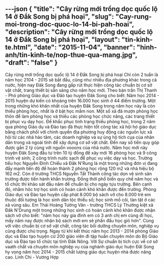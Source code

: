 ---json
{
"title": "Cây rừng mới trồng dọc quốc lộ 14 ở Đắk Song bị phá hoại",
"slug": "Cay-rung-moi-trong-doc-quoc-lo-14-bi-pah-hoai",
"description": "Cây rừng mới trồng dọc quốc lộ 14 ở Đắk Song bị phá hoại",
"layout": "tin-kinh-te.html",
"date": "2015-11-04",
"banner": "hinh-anh/tin-kinh-te/nop-thue-qua-mang.jpg",
"draft": "false"
}
---

Cây rừng mới trồng dọc quốc lộ 14 ở Đắk Song bị phá hoại
Chỉ còn 2 tuần là năm học 2104 - 2015 sẽ bắt đầu, cũng như nhiều địa phương khác trong cả nước, hiện nay Đăk Song đang gấp rút thực hiện công tác chuẩn bị cơ sở vật chất, trang thiết bị sẵn sàng cho năm học mới.
Theo bàn trần Thị Thanh - Phó phòng Giáo dục và Đăò tạo huyện Đăk Song cho biết: Năm học 2014 - 2015 huyện dự kiến có khoảng trên 16.000 học sinh ở 44 điểm trường. Một trong những khó khăn nhất của huyện Đăk Song trong năm học này là còn thiếu phòng học, nhất là ở bật học mầm non. Một số xã đã mượn phòng học thôn để làm phòng học và thiếu các phòng học chức năng, các trang thiết bị phục vụ dạy học.
Để khắc phục tình trạng thiếu phòng học, trong 2 năm qua phòng Giáo dụ và Đào tạo đã thực hiện tốt công tác xã hội hó giáo dục bằng chách phối với chinh quyền địa phương huy động các nguồn lực xã hội từ các nhà hảo tâm, các doanh nghiệp và sự ủng hộ tích cụa của nhân dân trong và ngoài tỉnh để xây dựng cơ sở vật chất. Đến nay số tiền quy góp được gần 2 tỷ cùng với nguồn vooons của nhà nước. Năm học mới này huyện Đăk Song đầu tư trên 10 tỷ đồng để xây mới 16 phòng học và 9 công trình vệ sinh; 2 công trình nước sạch để phục vụ việc dạy và học.
Trường tiểu học Nguyễn Đình Chiểu xã Đăk N'Rung là một trong những đơn vị đang đẩy mạnh tiến độ để hoàn thành 2 phòng học rộng 120 m2 và nhà hiệu bộ 162 m2.
Còn ở trường THCS Nguyễn Tất Thành công tác dọn vệ sinh sân trường được tiến hành khẩn trương. Đồng thời phổ biến quy chế năm học và tổ chức thi khảo sát đầu năm để chuẩn bị cho ngày tựu trường.
Bên cạnh đó, nhằm hôc trợ học sinh có hoàn cảnh khó khăn được đến trường. Phòng Giáo dục và Đào tạo huyện cấp phát 8.000 bộ sách vở cho 8.000 trẻ em thuộc đối tượng là học sinh dân tộc thiểu số; học sinh mồ côi, tàn tật ở các xã vùng sâu. Em Thái Hoàng Tường Vân - trường THCS Lý Thường kiệt xã Đăk N'Drung một trong những học sinh có hoàn cảnh khó khăn được nhận sách vở cho biết: "năm học này gia đình em có 3 anh chị em cùng đi học, mấy năm nay được nhận bộ sách mới em sẽ phấn đấu học giỏ hơn".
Cùng với việc chuẩn bị cơ sở vật chất, công tác bồi dưỡng chuyên môn, nghiệp vụ cũng được chú trọng. Ngay từ khi kết thúc năm học 2013 - 2014 phòng Giáo dục và Đào tạo huyện cử 200 giáo viên đi tập huấn chuyên môn do Bộ Giáo dục và Đào tạo tổ chức tại tỉnh Đăk Nông.
Với Sự chuẩn bị tích cực về cơ sở vaath chất và chuyên môn nghiệp vụ của nghành giáo dục huện Đăl Song hy vọng năm học 2014 - 2015 chất lượng giáo dục huyện nhà được nâng cao.
Linh Chi - Vương Hợp
